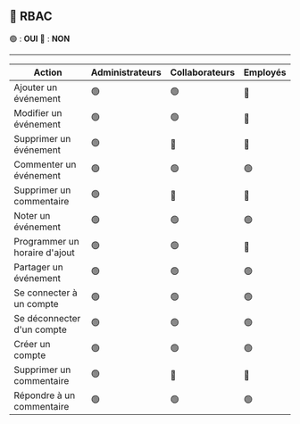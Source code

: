 ## 🔐 RBAC

🟢 : **OUI**
🔴 : **NON**

<hr>


| Action                               | Administrateurs | Collaborateurs | Employés |
|--------------------------------------|----------------|---------------|------------|
| Ajouter un événement                 | 🟢             | 🟢            | 🔴          |
| Modifier un événement                | 🟢             | 🟢            | 🔴          |
| Supprimer un événement               | 🟢             | 🔴            | 🔴          |
| Commenter un événement               | 🟢             | 🟢            | 🟢          |
| Supprimer un commentaire             | 🟢             | 🔴            | 🔴          |
| Noter un événement                   | 🟢             | 🟢            | 🟢          |
| Programmer un horaire d'ajout        | 🟢             | 🟢            | 🔴          |
| Partager un événement                | 🟢             | 🟢            | 🟢          |
| Se connecter à un compte             | 🟢             | 🟢            | 🟢          |
| Se déconnecter d'un compte           | 🟢             | 🟢            | 🟢          |
| Créer un compte                      | 🟢             | 🟢            | 🟢          |
| Supprimer un commentaire             | 🟢             | 🔴            | 🔴          |
| Répondre à un commentaire            | 🟢             | 🟢            | 🟢          |